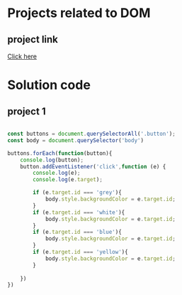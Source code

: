 # Projects related to DOM

## project link
[Click here](https://stackblitz.com/edit/dom-project-chaiaurcode?file=index.html)

# Solution code

## project 1

``` javascript

const buttons = document.querySelectorAll('.button');
const body = document.querySelector('body')

buttons.forEach(function(button){
    console.log(button);
    button.addEventListener('click',function (e) {
        console.log(e);
        console.log(e.target);

        if (e.target.id === 'grey'){
            body.style.backgroundColor = e.target.id;
        }
        if (e.target.id === 'white'){
            body.style.backgroundColor = e.target.id;
        }
        if (e.target.id === 'blue'){
            body.style.backgroundColor = e.target.id;
        }
        if (e.target.id === 'yellow'){
            body.style.backgroundColor = e.target.id;
        }
        
    })
})



```